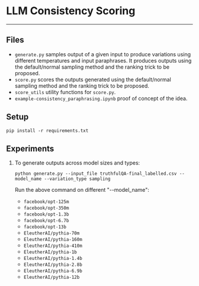 # LLM Consistency Scoring

***

## Files
- `generate.py` samples output of a given input to produce variations using different temperatures and input paraphrases. It produces outputs using the default/normal sampling method and the ranking trick to be proposed.
- `score.py` scores the outputs generated using the default/normal sampling method and the ranking trick to be proposed.
- `score_utils` utility functions for `score.py`.
- `example-consistency_paraphrasing.ipynb` proof of concept of the idea.

## Setup
`pip install -r requirements.txt`
## Experiments
1. To generate outputs across model sizes and types:
    
    `python generate.py --input_file truthfulQA-final_labelled.csv --model_name --variation_type sampling`
    
    Run the above command on different "--model_name":
    - `facebook/opt-125m`
    - `facebook/opt-350m`
    - `facebook/opt-1.3b` 
    - `facebook/opt-6.7b` 
    - `facebook/opt-13b` 
    - `EleutherAI/pythia-70m`
    - `EleutherAI/pythia-160m`
    - `EleutherAI/pythia-410m`
    - `EleutherAI/pythia-1b`
    - `EleutherAI/pythia-1.4b`
    - `EleutherAI/pythia-2.8b`
    - `EleutherAI/pythia-6.9b`
    - `EleutherAI/pythia-12b`
